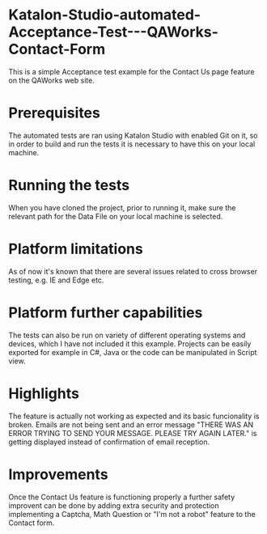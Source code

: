 # Katalon-Studio-automated-Acceptance-Test---QAWorks-Contact-Form
This is a simple Acceptance test example for the Contact Us page feature on the QAWorks web site. 

# Prerequisites
The automated tests are ran using Katalon Studio with enabled Git on it, so in order to build and run the tests it is necessary to have this on your local machine.

# Running the tests
When you have cloned the project, prior to running it, make sure the relevant path for the Data File on your local machine is selected.

# Platform limitations
As of now it's known that there are several issues related to cross browser testing, e.g. IE and Edge etc.

# Platform further capabilities
The tests can also be run on variety of different operating systems and devices, which I have not included it this example.
Projects can be easily exported for example in C#, Java or the code can be manipulated in Script view.

# Highlights
The feature is actually not working as expected and its basic funcionality is broken. Emails are not being sent and an error message "THERE WAS AN ERROR TRYING TO SEND YOUR MESSAGE. PLEASE TRY AGAIN LATER." is getting displayed instead of confirmation of email reception.

# Improvements
Once the Contact Us feature is functioning properly a further safety improvent can be done by adding extra security and protection implementing a Captcha, Math Question or "I'm not a robot" feature to the Contact form.
